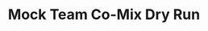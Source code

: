 ---
title: Mock Team Co-Mix Dry Run
redirect_to: https://docs.google.com/spreadsheets/d/103HkmjGuhCBktosSORVvu-SLRW3jv0oB/edit?usp=sharing&ouid=105991583731232184510&rtpof=true&sd=true
redirect_from: 
  - /TeamCoMixDryRuns
  - /teamcomixdryruns
---